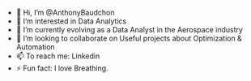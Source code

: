 - 👋 Hi, I’m @AnthonyBaudchon
- 👀 I’m interested in Data Analytics
- 🌱 I’m currently evolving as a Data Analyst in the Aerospace industry
- 💞️ I’m looking to collaborate on Useful projects about Optimization & Automation
- 📫 To reach me: Linkedin
- ⚡ Fun fact: I love Breathing.

<!---
AnthonyBaudchon/AnthonyBaudchon is a ✨ special ✨ repository because its `README.md` (this file) appears on your GitHub profile.
You can click the Preview link to take a look at your changes.
--->
